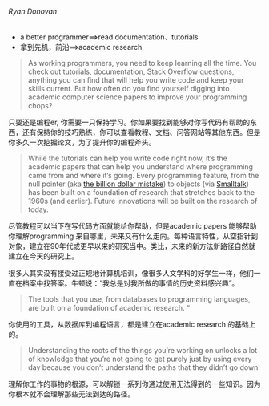 ###### Ryan Donovan

* a better programmer==>read documentation、tutorials
* 拿到先机，前沿==>academic research



> As working programmers, you need to keep learning all the time. You check out tutorials, documentation, Stack Overflow questions, anything you can find that will help you write code and keep your skills current. But how often do you find yourself digging into academic computer science papers to improve your programming chops?

只要还是编程er, 你需要一只保持学习。你如果要找到能够对你写代码有帮助的东西，还有保持你的技巧熟练，你可以查看教程、文档、问答网站等其他东西。但是你多久一次挖掘论文，为了提升你的编程斧头。

> While the tutorials can help you write code right now, it’s the academic papers that can help you understand where programming came from and where it’s going. Every programming feature, from the null pointer (aka [the billion dollar mistake](https://qconlondon.com/london-2009/qconlondon.com/london-2009/speaker/Tony+Hoare.html)) to objects (via [Smalltalk](https://softwareengineering.stackexchange.com/questions/142327/what-did-they-call-object-oriented-programming-before-alan-kay-invented-the-term/142330#142330)) has been built on a foundation of research that stretches back to the 1960s (and earlier). Future innovations will be built on the research of today. 

尽管教程可以当下在写代码方面就能给你帮助，但是academic papers 能够帮助你理解programming 来自哪里，未来又有什么走向。每种语言特性，从空指针到对象，建立在90年代或更早以来的研究当中。类比，未来的新方法新路径自然就建立在今天的研究上。

很多人其实没有接受过正规地计算机培训，像很多人文学科的好学生一样，他们一直在档案中找答案。牛顿说：“我总是对我所做的事情的历史资料感兴趣”。

> The tools that you use, from databases to programming languages, are built on a foundation of academic research. “

你使用的工具，从数据库到编程语言，都是建立在academic research 的基础上的。

> Understanding the roots of the things you’re working on unlocks a lot of knowledge that you’re not going to get purely just by using every day because you don’t understand the paths that they didn’t go down

理解你工作的事物的根源，可以解锁一系列你通过使用无法得到的一些知识。因为你根本就不会理解那些无法到达的路径。

